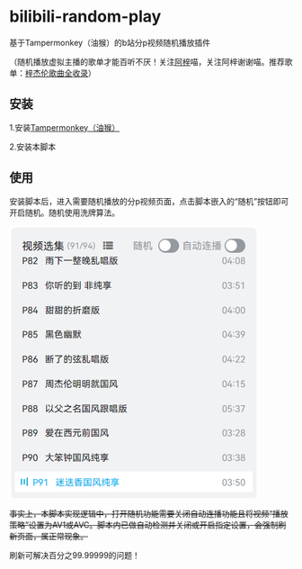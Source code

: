 # bilibili-random-play



基于Tampermonkey（油猴）的b站分p视频随机播放插件

（随机播放虚拟主播的歌单才能百听不厌！关注[阿梓](https://space.bilibili.com/7706705/)喵，关注阿梓谢谢喵。推荐歌单：[梓杰伦歌曲全收录](https://www.bilibili.com/video/BV19P4y1P75w)）

## 安装

1.安装[Tampermonkey（油猴）](https://www.tampermonkey.net/)

2.安装本脚本

## 使用

安装脚本后，进入需要随机播放的分p视频页面，点击脚本嵌入的“随机”按钮即可开启随机。随机使用洗牌算法。

![image-example](example.png)

~~事实上，本脚本实现逻辑中，打开随机功能需要关闭自动连播功能且将视频“播放策略”设置为AV1或AVC。脚本内已做自动检测并关闭或开启指定设置，会强制刷新页面，属正常现象。~~

刷新可解决百分之99.99999的问题！